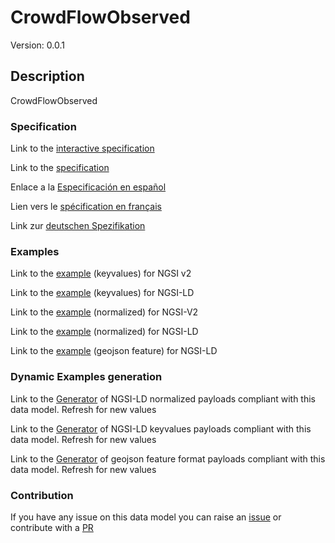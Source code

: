 # CrowdFlowObserved
Version: 0.0.1

## Description 

CrowdFlowObserved
### Specification

Link to the [interactive specification](https://swagger.lab.fiware.org/?url=https://smart-data-models.github.io/dataModel.Transportation/CrowdFlowObserved/swagger.yaml)

Link to the [specification](https://github.com/smart-data-models/dataModel.Transportation/blob/master/CrowdFlowObserved/doc/spec.md)

Enlace a la [Especificación en español](https://github.com/smart-data-models/dataModel.Transportation/blob/master/CrowdFlowObserved/doc/spec_ES.md)

Lien vers le [spécification en français](https://github.com/smart-data-models/dataModel.Transportation/blob/master/CrowdFlowObserved/doc/spec_FR.md)

Link zur [deutschen Spezifikation](https://github.com/smart-data-models/dataModel.Transportation/blob/master/CrowdFlowObserved/doc/spec_DE.md)
### Examples

Link to the [example](https://smart-data-models.github.io/dataModel.Transportation/CrowdFlowObserved/examples/example.json) (keyvalues) for NGSI v2

Link to the [example](https://smart-data-models.github.io/dataModel.Transportation/CrowdFlowObserved/examples/example.jsonld) (keyvalues) for NGSI-LD

Link to the [example](https://smart-data-models.github.io/dataModel.Transportation/CrowdFlowObserved/examples/example-normalized.json) (normalized) for NGSI-V2

Link to the [example](https://smart-data-models.github.io/dataModel.Transportation/CrowdFlowObserved/examples/example-normalized.jsonld) (normalized) for NGSI-LD

Link to the [example](https://smart-data-models.github.io/dataModel.Transportation/CrowdFlowObserved/examples/example-geojsonfeature.json) (geojson feature) for NGSI-LD
### Dynamic Examples generation

Link to the [Generator](https://smartdatamodels.org/extra/ngsi-ld_generator.php?schemaUrl=https://raw.githubusercontent.com/smart-data-models/dataModel.Transportation/master/CrowdFlowObserved/schema.json&email=info@smartdatamodels.org) of NGSI-LD normalized payloads compliant with this data model. Refresh for new values

Link to the [Generator](https://smartdatamodels.org/extra/ngsi-ld_generator_keyvalues.php?schemaUrl=https://raw.githubusercontent.com/smart-data-models/dataModel.Transportation/master/CrowdFlowObserved/schema.json&email=info@smartdatamodels.org) of NGSI-LD keyvalues payloads compliant with this data model. Refresh for new values

Link to the [Generator](https://smartdatamodels.org/extra/geojson_features_generator.php?schemaUrl=https://raw.githubusercontent.com/smart-data-models/dataModel.Transportation/master/CrowdFlowObserved/schema.json&email=info@smartdatamodels.org) of geojson feature format payloads compliant with this data model. Refresh for new values
### Contribution

 If you have any issue on this data model you can raise an [issue](https://github.com/smart-data-models/dataModel.Transportation/issues)  or contribute with a [PR](https://github.com/smart-data-models/dataModel.Transportation/pulls)